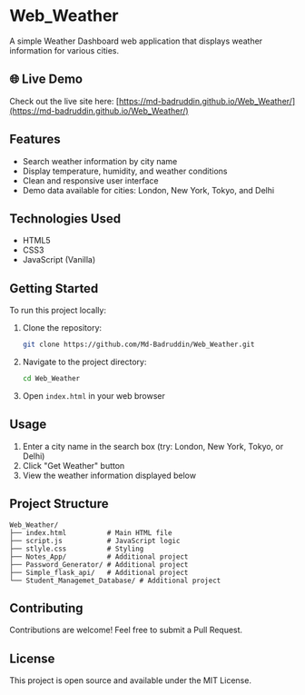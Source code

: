 # Web_Weather

A simple Weather Dashboard web application that displays weather information for various cities.

## 🌐 Live Demo

Check out the live site here: [https://md-badruddin.github.io/Web_Weather/](https://md-badruddin.github.io/Web_Weather/)

## Features

- Search weather information by city name
- Display temperature, humidity, and weather conditions
- Clean and responsive user interface
- Demo data available for cities: London, New York, Tokyo, and Delhi

## Technologies Used

- HTML5
- CSS3
- JavaScript (Vanilla)

## Getting Started

To run this project locally:

1. Clone the repository:
   ```bash
   git clone https://github.com/Md-Badruddin/Web_Weather.git
   ```

2. Navigate to the project directory:
   ```bash
   cd Web_Weather
   ```

3. Open `index.html` in your web browser

## Usage

1. Enter a city name in the search box (try: London, New York, Tokyo, or Delhi)
2. Click "Get Weather" button
3. View the weather information displayed below

## Project Structure

```
Web_Weather/
├── index.html          # Main HTML file
├── script.js           # JavaScript logic
├── stlyle.css          # Styling
├── Notes_App/          # Additional project
├── Password_Generator/ # Additional project
├── Simple_flask_api/   # Additional project
└── Student_Managemet_Database/ # Additional project
```

## Contributing

Contributions are welcome! Feel free to submit a Pull Request.

## License

This project is open source and available under the MIT License.